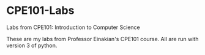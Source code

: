 # CPE101-Labs
Labs from CPE101: Introduction to Computer Science

These are my labs from Professor Einakian's CPE101 course. All are run with version 3 of python.

